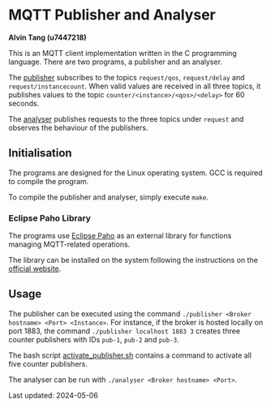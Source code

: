 # MQTT Publisher and Analyser

**Alvin Tang (u7447218)**

This is an MQTT client implementation written in the C programming language.
There are two programs, a publisher and an analyser.

The [publisher](publisher.c) subscribes to the topics `request/qos`,
`request/delay` and `request/instancecount`. When valid values are received in
all three topics, it publishes values to the topic
`counter/<instance>/<qos>/<delay>` for 60 seconds.

The [analyser](analyser.c) publishes requests to the three topics under
`request` and observes the behaviour of the publishers.

## Initialisation

The programs are designed for the Linux operating system. GCC is required to
compile the program.

To compile the publisher and analyser, simply execute `make`.

### Eclipse Paho Library

The programs use [Eclipse Paho](https://eclipse.dev/paho/) as an external
library for functions managing MQTT-related operations.

The library can be installed on the system following the
instructions on the
[official website](https://eclipse.dev/paho/index.php?page=clients/c/index.php).

## Usage

The publisher can be executed using the command
`./publisher <Broker hostname> <Port> <Instance>`.
For instance, if the broker is hosted locally on port 1883, the command
`./publisher localhost 1883 3` creates three counter publishers with IDs
`pub-1`, `pub-2` and `pub-3`.

The bash script [activate_publisher.sh](activate_publisher.sh) contains a
command to activate all five counter publishers.

The analyser can be run with `./analyser <Broker hostname> <Port>`.

Last updated: 2024-05-06
